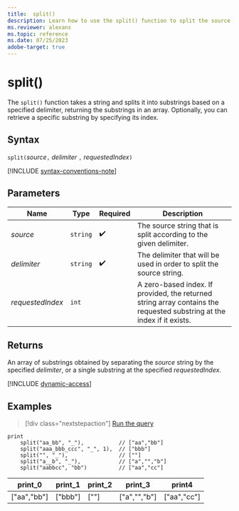 ```yaml
---
title:  split()
description: Learn how to use the split() function to split the source string according to a given delimiter.
ms.reviewer: alexans
ms.topic: reference
ms.date: 07/25/2023
adobe-target: true
---
```

# split()

The `split()` function takes a string and splits it into substrings based on a specified delimiter, returning the substrings in an array. Optionally, you can retrieve a specific substring by specifying its index.

## Syntax

`split(`*source*`,` *delimiter* `,` *requestedIndex*`)`

[!INCLUDE [syntax-conventions-note](../../includes/syntax-conventions-note.md)]

## Parameters

| Name | Type | Required | Description |
|--|--|--|--|
| *source* | `string` |  :heavy_check_mark: | The source string that is split according to the given delimiter.|
| *delimiter* | `string` |  :heavy_check_mark: | The delimiter that will be used in order to split the source string.|
| *requestedIndex* | `int` | | A zero-based index. If provided, the returned string array contains the requested substring at the index if it exists.|

## Returns

An array of substrings obtained by separating the *source* string by the specified *delimiter*, or a single substring at the specified *requestedIndex*.

[!INCLUDE [dynamic-access](../../includes/dynamic-access.md)]

## Examples

> [!div class="nextstepaction"]
> <a href="https://dataexplorer.azure.com/clusters/help/databases/Samples?query=H4sIAAAAAAAAA22OQQrAIAwE731FyKlCQPqeIsF4EkqR1v/TWAvS4F43s5ly5bMuoLnLkeuKMbIIEiCjIxjxHnYtkVDr8CcaIpxS6hzB1tCXEHs9mR77Zph5ZvKpqEmTsS4iXUP/upm9tuEBNARoOvUAAAA=" target="_blank">Run the query</a>

```kusto
print
    split("aa_bb", "_"),           // ["aa","bb"]
    split("aaa_bbb_ccc", "_", 1),  // ["bbb"]
    split("", "_"),                // [""]
    split("a__b", "_"),            // ["a","","b"]
    split("aabbcc", "bb")          // ["aa","cc"]
```

|print_0|print_1|print_2|print_3|print4|
|--|--|--|--|--|
|["aa","bb"] |["bbb"] |[""] |["a","","b"] |["aa","cc"]
